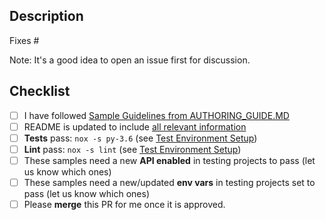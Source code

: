 ## Description

Fixes #<ISSUE-NUMBER>

Note: It's a good idea to open an issue first for discussion.

## Checklist
- [ ] I have followed [Sample Guidelines from AUTHORING_GUIDE.MD](https://github.com/GoogleCloudPlatform/python-docs-samples/blob/master/AUTHORING_GUIDE.md)
- [ ] README is updated to include [all relevant information](https://github.com/GoogleCloudPlatform/python-docs-samples/blob/master/AUTHORING_GUIDE.md#readme-file)
- [ ] **Tests** pass:   `nox -s py-3.6` (see [Test Environment Setup](https://github.com/GoogleCloudPlatform/python-docs-samples/blob/master/AUTHORING_GUIDE.md#test-environment-setup))
- [ ] **Lint** pass:   `nox -s lint` (see [Test Environment Setup](https://github.com/GoogleCloudPlatform/python-docs-samples/blob/master/AUTHORING_GUIDE.md#test-environment-setup))
- [ ] These samples need a new **API enabled** in testing projects to pass (let us know which ones)
- [ ] These samples need a new/updated **env vars** in testing projects set to pass (let us know which ones)
- [ ] Please **merge** this PR for me once it is approved.
